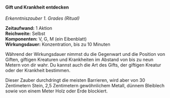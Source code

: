 #### Gift und Krankheit entdecken
<!-- markdownlint-disable link-image-reference-definitions -->
<!-- spell-checker:words added amount avoids casting concentration damage different duration emphasis ends english false formula hour halves hours kommagetrennt mechanics minutes reaction ritual same saving school somatic special spell throw true wording wotc -->
<!-- spell-checker:words disease poison -->
[_metadata_:spell_name]:- "Gift und Krankheit entdecken"
[_metadata_:spell_name_english]:- "Detect Poison and Disease"
[_metadata_:spell_school]:- "Erkenntniszauber"
[_metadata_:spell_level]:- "1"
[_metadata_:casting_time_amount]:- "1"
[_metadata_:casting_time_unit]:- "Aktion"
[_metadata_:ritual]:- "true"
[_metadata_:range]:- "Selbst"
[_metadata_:target]:- "9-m-Radius Sphäre"
[_metadata_:components_verbal]:- "true"
[_metadata_:components_somatic]:- "true"
[_metadata_:components_material]:- "true"
[_metadata_:components_material_description]:- "ein Eibenblatt"
[_metadata_:concentration]:- "true"
[_metadata_:duration]:- "10 Minuten"
[_metadata_:compared_to_wotc_srd_5.1]:- "mechanics_same_wording_same"
[_metadata_:compared_to_a5e_srd]:- "mechanics_different_wording_different"
<!-- markdownlint-disable-next-line no-emphasis-as-heading -->
_Erkenntniszauber 1. Grades (Ritual)_

**Zeitaufwand:** 1 Aktion \
**Reichweite:** Selbst \
**Komponenten:** V, G, M (ein Eibenblatt) \
**Wirkungsdauer:** Konzentration, bis zu 10 Minuten

Während der Wirkungsdauer nimmst du die Gegenwart und die Position von Giften, giftigen Kreaturen und Krankheiten im Abstand von bis zu neun Metern von dir wahr.
Du kannst auch die Art des Gifts, der giftigen Kreatur oder der Krankheit bestimmen.

Dieser Zauber durchdringt die meisten Barrieren, wird aber von 30 Zentimetern Stein, 2,5 Zentimetern gewöhnlichem Metall, dünnem Bleiblech sowie von einem Meter Holz oder Erde blockiert.
